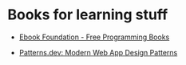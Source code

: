# Books for learning stuff

- [Ebook Foundation - Free Programming Books](https://github.com/EbookFoundation/free-programming-books)

- [Patterns.dev: Modern Web App Design Patterns](https://www.patterns.dev/)
